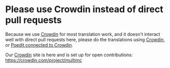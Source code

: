 # Please use Crowdin instead of direct pull requests

Because we use [Crowdin](https://crowdin.com/project/multimc) for most translation work, and it doesn't interact well with direct pull requests here, please do the translations using [Crowdin](https://crowdin.com/project/multimc), or [Poedit  connected to Crowdin](https://poedit.net/).

Our [Crowdin](https://crowdin.com/project/multimc) site is here and is set up for open contributions:
https://crowdin.com/project/multimc
